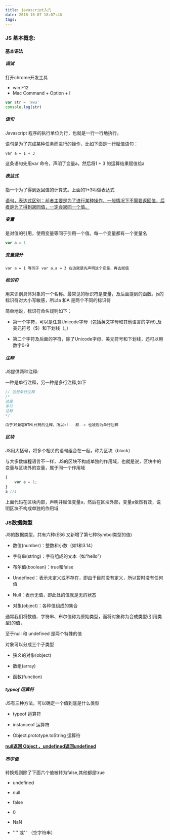 ```yaml
---
title: javascript入门
date: 2018-10-07 18:07:46
tags:
---
```


### JS 基本概念:

#### 基本语法

##### 调试

打开chrome开发工具

- win     F12
- Mac    Command + Option + l

```javascript
var str = 'xwu'
console.log(str)
```

##### 语句

 Javascript 程序的执行单位为行，也就是一行一行地执行。

语句是为了完成某种任务而进行的操作，比如下面是一行赋值语句：

```
var a = 1 + 3
```

这条语句先用var 命令，声明了变量a，然后将1 + 3 的运算结果赋值给a

##### 表达式 

指一个为了得到返回值的计算式。上面的1+3叫做表达式

<u>语句，表达式区别：前者主要是为了进行某种操作，一般情况下不需要返回值，后者是为了得到返回值，一定会返回一个值。</u>

##### 变量

是对值的引用，使用变量等同于引用一个值。每一个变量都有一个变量名

```javascript
var a = 1
```

##### 变量提升

```
var a = 1 等同于 var a,a = 3 右边就是先声明这个变量，再去赋值
```

##### 标识符

用来识别具体对象的一个名称。最常见的标识符是变量，及后面提到的函数。js的标识符对大小写敏感，所以a 和A 是两个不同的标识符

简单地说，标识符命名规则如下：

- 第一个字符，可以是任意Unicode字母（包括英文字母和其他语言的字母),及美元符号（$）和下划线（_）

- 第二个字符及后面的字符，除了Unicode字母、美元符号和下划线，还可以用数字0-9

##### 注释

JS提供两种注释:

一种是单行注释，另一种是多行注释,如下

```javascript
// 这是单行注释
/*
这是
多行
注释
*/

由于JS兼容HTML代码的注释，所以<!-- 和--> 也被视为单行注释
```

##### 区块

JS用大括号，将多个相关的语句组合在一起，称为区块（block）

与大多数编程语言不一样，JS的区块不构成单独的作用域，也就是说，区块中的变量与区块外的变量，属于同一个作用域

```javascript
{
    var a = 1;
}
a //1

```

上面代码在区块内部，声明并赋值变量a，然后在区块外部，变量a依然有效，说明区块不构成单独的作用域



### JS数据类型

JS的数据类型，共有六种(ES6 又新增了第七种Symbol类型的值)

- 数值(number)：整数和小数（如1和3.14）

- 字符串(string)：字符组成的文本（如“hello”）

- 布尔值(boolean)：true和false

- Undefined：表示未定义或不存在，即由于目前没有定义，所以暂时没有任何值

- Null：表示无值，即此处的值就是无的状态

- 对象(object)：各种值组成的集合

通常我们将数值、字符串、布尔值称为原始类型，而将对象称为合成类型(引用类型)的值，

至于null 和 undefined 是两个特殊的值

对象可以分成三个子类型

- 狭义的对象(object)

- 数组(array)
- 函数(function)

##### typeof 运算符

JS有三种方法，可以确定一个值到底是什么类型

- typeof 运算符

- instanceof 运算符

- Object.prototype.toString 运算符

<u>**null返回 Object 、undefined返回undefined**</u>

##### 布尔值

转换规则除了下面六个值被转为false,其他都是true

- undefined

- null

- false

- 0

- NaN

- '''' 或‘ ‘ （空字符串）